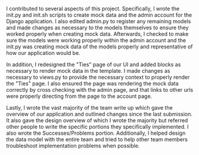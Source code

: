 I contributed to several aspects of this project. Specifically, I wrote the init.py and init.sh scripts to create mock data and the admin account for the Django application. I also edited admin.py to register any remaining models and made changes as necessary to the models themselves to ensure they worked properly when creating mock data. Afterwards, I checked to make sure the models were working properly within the admin account and the init.py was creating mock data of the models properly and representative of how our application would be.

In addition, I redesigned the "Ties" page of our UI and added blocks as necessary to render mock data in the template. I made changes as necessary to views.py to provide the necessary context to properly render the "Ties" page. I also ensured the page was rendering the mock data correctly by cross checking with the admin page, and that links to other urls were properly directing from the page to the account page.

Lastly, I wrote the vast majority of the team write up which gave the overview of our application and outlined changes since the last submission. It also gave the design overview of which I wrote the majority but referred other people to write the specific portions they specifically implemented. I also wrote the Successes/Problems portion. Additionally, I helped design the data model with the entire team and tried to help other team members troubleshoot implementation problems when possible.